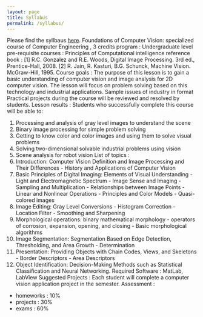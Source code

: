 ```yaml
---
layout: page
title: Syllabus
permalink: /syllabus/
---
```


Please find the syllbaus [here](/static_files/materials/Syllabus.pdf).
Foundations of Computer Vision:
specialized course of Computer Engineering , 3 credits
program : Undergraduate level
pre-requisite courses : Principles of Computational intelligence
reference book : 
[1] R.C. Gonzalez and R.E. Woods, Digital Image Processing. 3rd ed., Prentice-Hall, 2008.
[2] R. Jain, R. Kasturi, B.G. Schunck, Machine Vision. McGraw-Hill, 1995.
Course goals :
The purpose of this lesson is to gain a basic understanding of computer vision and image analysis for 2D computer vision.
The lesson will focus on problem solving based on this technology and industrial applications. Sample issues of industry in format
Practical projects during the course will be reviewed and resolved by students.
Lesson results :
Students who successfully complete this course will be able to:
1. Processing and analysis of gray level images to understand the scene
2. Binary image processing for simple problem solving
3. Getting to know color and color images and using them to solve visual problems
4. Solving two-dimensional solvable industrial problems using vision
5. Scene analysis for robot vision
List of topics :
1. Introduction: Computer Vision Definition and Image Processing and Their Differences - History and Applications of Computer Vision
2. Basic Principles of Digital Imaging: Elements of Visual Understanding - Light and Electromagnetic Spectrum - Image Sense and Imaging -
Sampling and Multiplication - Relationships between Image Points - Linear and Nonlinear Operations - Principles and Color Models -
Quasi-colored images
3. Image Editing: Gray Level Conversions - Histogram Correction - Location Filter - Smoothing and Sharpening
4. Morphological operations: binary mathematical morphology - operators of corrosion, expansion, opening, and closing - Basic morphological algorithms
5. Image Segmentation: Segmentation Based on Edge Detection, Thresholding, and Area Growth - Determination
6. Presentation: Providing Objects with Chain Codes, Views, and Skeletons - Border Descriptors - Area Descriptors
7. Object Identification: Decision-Making Methods such as Statistical Classification and Neural Networking.
Required Software : MatLab, LabView
Suggested Projects : 
Each student will complete a computer vision application project in the semester.
Assessment :
- homeworks : 10%
- projects : 30%
- exams : 60%